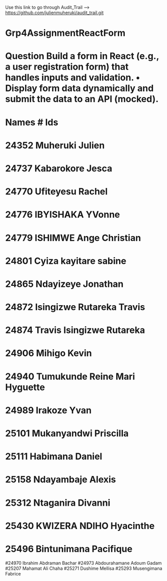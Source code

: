 Use this link to go through Audit_Trail --> https://github.com/julienmuheruki/audit_trail.git


# Grp4AssignmentReactForm
# Question Build a form in React (e.g., a user registration form) that handles inputs and validation. • Display form data dynamically and submit the data to an API (mocked).

# Names                                                # Ids
	
# 24352	Muheruki Julien
# 24737	Kabarokore Jesca
# 24770	Ufiteyesu Rachel
# 24776	IBYISHAKA YVonne
# 24779	ISHIMWE Ange Christian
# 24801	Cyiza kayitare sabine
# 24865	Ndayizeye Jonathan
# 24872	Isingizwe Rutareka Travis
# 24874	Travis Isingizwe Rutareka
# 24906	Mihigo Kevin
# 24940	Tumukunde Reine Mari  Hyguette
# 24989	Irakoze Yvan
# 25101	Mukanyandwi Priscilla
# 25111	Habimana Daniel
# 25158	Ndayambaje Alexis
# 25312	Ntaganira Divanni
# 25430	KWIZERA NDIHO Hyacinthe
# 25496	Bintunimana Pacifique
#24970	Ibrahim Abdraman Bachar
#24973	Abdourahamane Adoum Gadam
#25207	Mahamat Ali Chaha
#25271	Dushime Mellisa
#25293	Musengimana Fabrice


